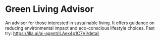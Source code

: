 # Green Living Advisor
An advisor for those interested in sustainable living. It offers guidance on reducing environmental impact and eco-conscious lifestyle choices.
Fast try: https://illa.ai/ai-agent/ILAex4p1C7Vi/detail
